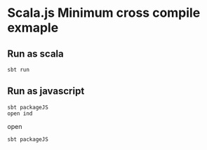 # Scala.js Minimum cross compile exmaple

## Run as scala

```
sbt run
```

## Run as javascript

```
sbt packageJS
open ind
```

open 

```
sbt packageJS
```
